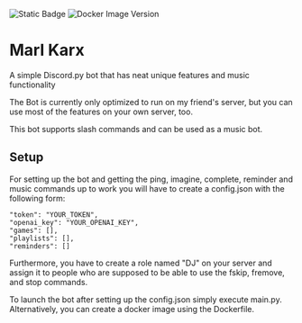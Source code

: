 ![Static Badge](https://img.shields.io/badge/Docker%20Image-505050?logo=docker&link=https%3A%2F%2Fhub.docker.com%2Frepository%2Fdocker%2Fchernogop69%2Fmarlkarx%2Fgeneral) ![Docker Image Version](https://img.shields.io/docker/v/chernogop69/marlkarx)
# Marl Karx
A simple Discord.py bot that has neat unique features and music functionality 

The Bot is currently only optimized to run on my friend's server, but you can use most of the features on your own server, too.

This bot supports slash commands and can be used as a music bot.

## Setup
For setting up the bot and getting the ping, imagine, complete, reminder and music commands up to work you will have to create a config.json with the following form:

``` 
"token": "YOUR_TOKEN",
"openai_key": "YOUR_OPENAI_KEY",
"games": [],
"playlists": [],
"reminders": []
```
Furthermore, you have to create a role named "DJ" on your server and assign it to people who are supposed to be able to use the fskip, fremove, and stop commands. 

To launch the bot after setting up the config.json simply execute main.py.
Alternatively, you can create a docker image using the Dockerfile.
